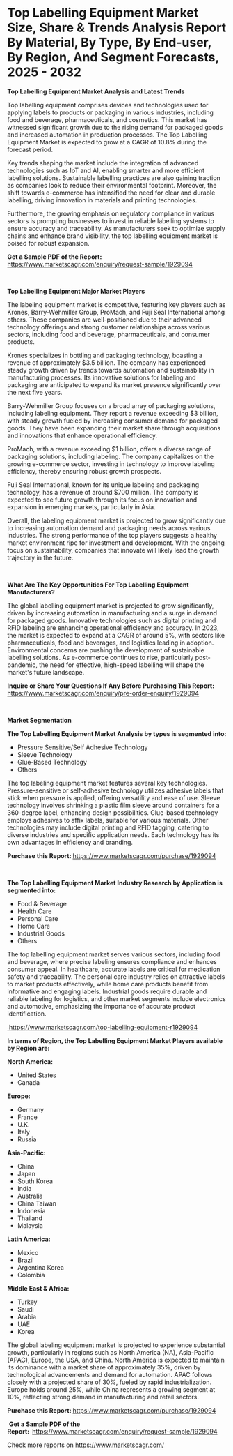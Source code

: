 <p><h1>Top Labelling Equipment Market Size, Share & Trends Analysis Report By Material, By Type, By End-user, By Region, And Segment Forecasts, 2025 - 2032</h1></p><p><strong>Top Labelling Equipment Market Analysis and Latest Trends</strong></p>
<p><p>Top labelling equipment comprises devices and technologies used for applying labels to products or packaging in various industries, including food and beverage, pharmaceuticals, and cosmetics. This market has witnessed significant growth due to the rising demand for packaged goods and increased automation in production processes. The Top Labelling Equipment Market is expected to grow at a CAGR of 10.8% during the forecast period.</p><p>Key trends shaping the market include the integration of advanced technologies such as IoT and AI, enabling smarter and more efficient labelling solutions. Sustainable labelling practices are also gaining traction as companies look to reduce their environmental footprint. Moreover, the shift towards e-commerce has intensified the need for clear and durable labelling, driving innovation in materials and printing technologies. </p><p>Furthermore, the growing emphasis on regulatory compliance in various sectors is prompting businesses to invest in reliable labelling systems to ensure accuracy and traceability. As manufacturers seek to optimize supply chains and enhance brand visibility, the top labelling equipment market is poised for robust expansion.</p></p>
<p><strong>Get a Sample PDF of the Report:&nbsp;</strong> <a href="https://www.marketscagr.com/enquiry/request-sample/1929094?utm_campaign=2003&utm_medium=2&utm_source=Github&utm_content=ia&utm_term=16012025&utm_id=top-labelling-equipment">https://www.marketscagr.com/enquiry/request-sample/1929094</a></p>
<p>&nbsp;</p>
<p><strong>Top Labelling Equipment Major Market Players</strong></p>
<p><p>The labeling equipment market is competitive, featuring key players such as Krones, Barry-Wehmiller Group, ProMach, and Fuji Seal International among others. These companies are well-positioned due to their advanced technology offerings and strong customer relationships across various sectors, including food and beverage, pharmaceuticals, and consumer products.</p><p>Krones specializes in bottling and packaging technology, boasting a revenue of approximately $3.5 billion. The company has experienced steady growth driven by trends towards automation and sustainability in manufacturing processes. Its innovative solutions for labeling and packaging are anticipated to expand its market presence significantly over the next five years.</p><p>Barry-Wehmiller Group focuses on a broad array of packaging solutions, including labeling equipment. They report a revenue exceeding $3 billion, with steady growth fueled by increasing consumer demand for packaged goods. They have been expanding their market share through acquisitions and innovations that enhance operational efficiency.</p><p>ProMach, with a revenue exceeding $1 billion, offers a diverse range of packaging solutions, including labeling. The company capitalizes on the growing e-commerce sector, investing in technology to improve labeling efficiency, thereby ensuring robust growth prospects.</p><p>Fuji Seal International, known for its unique labeling and packaging technology, has a revenue of around $700 million. The company is expected to see future growth through its focus on innovation and expansion in emerging markets, particularly in Asia.</p><p>Overall, the labeling equipment market is projected to grow significantly due to increasing automation demand and packaging needs across various industries. The strong performance of the top players suggests a healthy market environment ripe for investment and development. With the ongoing focus on sustainability, companies that innovate will likely lead the growth trajectory in the future.</p></p>
<p>&nbsp;</p>
<p><strong>What Are The Key Opportunities For Top Labelling Equipment Manufacturers?</strong></p>
<p><p>The global labelling equipment market is projected to grow significantly, driven by increasing automation in manufacturing and a surge in demand for packaged goods. Innovative technologies such as digital printing and RFID labeling are enhancing operational efficiency and accuracy. In 2023, the market is expected to expand at a CAGR of around 5%, with sectors like pharmaceuticals, food and beverages, and logistics leading in adoption. Environmental concerns are pushing the development of sustainable labelling solutions. As e-commerce continues to rise, particularly post-pandemic, the need for effective, high-speed labelling will shape the market's future landscape.</p></p>
<p><strong>Inquire or Share Your Questions If Any Before Purchasing This Report:</strong> <a href="https://www.marketscagr.com/enquiry/pre-order-enquiry/1929094?utm_campaign=2003&utm_medium=2&utm_source=Github&utm_content=ia&utm_term=16012025&utm_id=top-labelling-equipment">https://www.marketscagr.com/enquiry/pre-order-enquiry/1929094</a></p>
<p>&nbsp;</p>
<p><strong>Market Segmentation</strong></p>
<p><strong>The Top Labelling Equipment Market Analysis by types is segmented into:</strong></p>
<p><ul><li>Pressure Sensitive/Self Adhesive Technology</li><li>Sleeve Technology</li><li>Glue-Based Technology</li><li>Others</li></ul></p>
<p><p>The top labeling equipment market features several key technologies. Pressure-sensitive or self-adhesive technology utilizes adhesive labels that stick when pressure is applied, offering versatility and ease of use. Sleeve technology involves shrinking a plastic film sleeve around containers for a 360-degree label, enhancing design possibilities. Glue-based technology employs adhesives to affix labels, suitable for various materials. Other technologies may include digital printing and RFID tagging, catering to diverse industries and specific application needs. Each technology has its own advantages in efficiency and branding.</p></p>
<p><strong>Purchase this Report:&nbsp;</strong><a href="https://www.marketscagr.com/purchase/1929094?utm_campaign=2003&utm_medium=2&utm_source=Github&utm_content=ia&utm_term=16012025&utm_id=top-labelling-equipment">https://www.marketscagr.com/purchase/1929094</a></p>
<p>&nbsp;</p>
<p><strong>The Top Labelling Equipment Market Industry Research by Application is segmented into:</strong></p>
<p><ul><li>Food & Beverage</li><li>Health Care</li><li>Personal Care</li><li>Home Care</li><li>Industrial Goods</li><li>Others</li></ul></p>
<p><p>The top labelling equipment market serves various sectors, including food and beverage, where precise labeling ensures compliance and enhances consumer appeal. In healthcare, accurate labels are critical for medication safety and traceability. The personal care industry relies on attractive labels to market products effectively, while home care products benefit from informative and engaging labels. Industrial goods require durable and reliable labeling for logistics, and other market segments include electronics and automotive, emphasizing the importance of accurate product identification.</p></p>
<p><a href="https://www.marketscagr.com/top-labelling-equipment-r1929094?utm_campaign=2003&utm_medium=2&utm_source=Github&utm_content=ia&utm_term=16012025&utm_id=top-labelling-equipment">&nbsp;https://www.marketscagr.com/top-labelling-equipment-r1929094</a></p>
<p><strong>In terms of Region, the Top Labelling Equipment Market Players available by Region are:</strong></p>
<p>
    <p> <strong> North America: </strong>
        <ul>
            <li>United States</li>
            <li>Canada</li>
        </ul>
        </p> 
    <p> <strong> Europe: </strong>
        <ul>
            <li>Germany</li>
            <li>France</li>
            <li>U.K.</li>
            <li>Italy</li>
            <li>Russia</li>
        </ul>
        </p> 
    <p> <strong> Asia-Pacific: </strong>
        <ul>
            <li>China</li>
            <li>Japan</li>
            <li>South Korea</li>
            <li>India</li>
            <li>Australia</li>
            <li>China Taiwan</li>
            <li>Indonesia</li>
            <li>Thailand</li>
            <li>Malaysia</li>
        </ul>
        </p> 
    <p> <strong> Latin America: </strong>
        <ul>
            <li>Mexico</li>
            <li>Brazil</li>
            <li>Argentina Korea</li>
            <li>Colombia</li>
        </ul>
        </p> 
    <p> <strong> Middle East & Africa: </strong>
        <ul>
            <li>Turkey</li>
            <li>Saudi</li>
            <li>Arabia</li>
            <li>UAE</li>
            <li>Korea</li>
        </ul>
    </p>
    </p>
<p><p>The global labeling equipment market is projected to experience substantial growth, particularly in regions such as North America (NA), Asia-Pacific (APAC), Europe, the USA, and China. North America is expected to maintain its dominance with a market share of approximately 35%, driven by technological advancements and demand for automation. APAC follows closely with a projected share of 30%, fueled by rapid industrialization. Europe holds around 25%, while China represents a growing segment at 10%, reflecting strong demand in manufacturing and retail sectors.</p></p>
<p><strong>Purchase this Report: </strong><a href="https://www.marketscagr.com/purchase/1929094?utm_campaign=2003&utm_medium=2&utm_source=Github&utm_content=ia&utm_term=16012025&utm_id=top-labelling-equipment">https://www.marketscagr.com/purchase/1929094</a></p>
<p>&nbsp;<strong>Get a Sample PDF of the Report:&nbsp;&nbsp;</strong><a href="https://www.marketscagr.com/enquiry/request-sample/1929094?utm_campaign=2003&utm_medium=2&utm_source=Github&utm_content=ia&utm_term=16012025&utm_id=top-labelling-equipment">https://www.marketscagr.com/enquiry/request-sample/1929094</a></p>
<p><strong></strong></p>
<p>Check more reports on <a href="https://www.marketscagr.com/?utm_campaign=2003&utm_medium=2&utm_source=Github&utm_content=ia&utm_term=16012025&utm_id=top-labelling-equipment">https://www.marketscagr.com/</a></p>